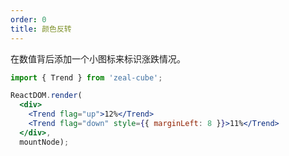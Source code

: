 ```yaml
---
order: 0
title: 颜色反转
---
```


在数值背后添加一个小图标来标识涨跌情况。

````jsx
import { Trend } from 'zeal-cube';

ReactDOM.render(
  <div>
    <Trend flag="up">12%</Trend>
    <Trend flag="down" style={{ marginLeft: 8 }}>11%</Trend>
  </div>,
  mountNode);
````
